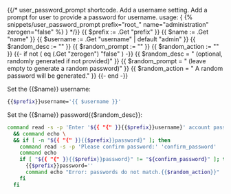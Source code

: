 {{/*
user_password_prompt shortcode.
Add a username setting.
Add a prompt for user to provide a password for username.
usage: { {% snippets/user_password_prompt prefix="root_" name="administration" zerogen="false" %} }
*/}}
{{ $prefix := .Get "prefix" }}
{{ $name := .Get "name" }}
{{ $username := .Get "username" | default "admin" }}
{{ $random_desc := "" }}
{{ $random_prompt := "" }}
{{ $random_action := "" }}
{{- if not ( eq (.Get "zerogen") "false" ) -}}
  {{ $random_desc = " (optional, randomly generated if not provided)" }}
  {{ $random_prompt = " (leave empty to generate a random password)" }}
  {{ $random_action = " A random password will be generated." }}
{{- end -}}

Set the {{$name}} username:

```bash
{{$prefix}}username='{{ $username }}'
```

Set the {{$name}} password{{$random_desc}}:

```bash
command read -s -p 'Enter '${{ "{" }}{{$prefix}}username}' account password{{$random_prompt}}:' '{{$prefix}}password' \
  && command echo \
  && if [ -n "${{ "{" }}{{$prefix}}password}" ]; then
    command read -s -p 'Please confirm password:' 'confirm_password'
    command echo
    if [ "${{ "{" }}{{$prefix}}password}" != "${confirm_password}" ]; then
      {{$prefix}}password=''
      command echo "Error: passwords do not match.{{$random_action}}"
    fi
  fi
```
